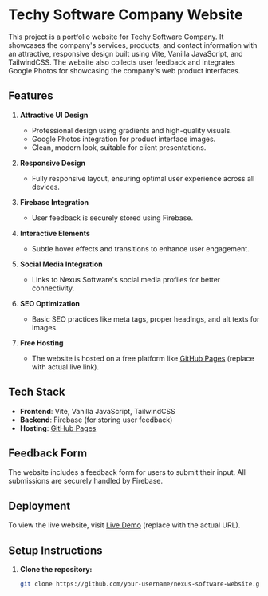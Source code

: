 # Techy Software Company Website

This project is a portfolio website for Techy Software Company. It showcases the company's services, products, and contact information with an attractive, responsive design built using Vite, Vanilla JavaScript, and TailwindCSS. The website also collects user feedback and integrates Google Photos for showcasing the company's web product interfaces.

## Features

1. **Attractive UI Design**

   - Professional design using gradients and high-quality visuals.
   - Google Photos integration for product interface images.
   - Clean, modern look, suitable for client presentations.

2. **Responsive Design**

   - Fully responsive layout, ensuring optimal user experience across all devices.

3. **Firebase Integration**

   - User feedback is securely stored using Firebase.

4. **Interactive Elements**

   - Subtle hover effects and transitions to enhance user engagement.

5. **Social Media Integration**

   - Links to Nexus Software's social media profiles for better connectivity.

6. **SEO Optimization**

   - Basic SEO practices like meta tags, proper headings, and alt texts for images.

7. **Free Hosting**
   - The website is hosted on a free platform like [GitHub Pages](https://santhosh-006.github.io/project-nexus-3/) (replace with actual live link).

## Tech Stack

- **Frontend**: Vite, Vanilla JavaScript, TailwindCSS
- **Backend**: Firebase (for storing user feedback)
- **Hosting**: [GitHub Pages](https://santhosh-006.github.io/project-nexus-3/)
<!--

## Screenshots

_Include some screenshots of the website's interface here._ -->

## Feedback Form

The website includes a feedback form for users to submit their input. All submissions are securely handled by Firebase.

## Deployment

To view the live website, visit [Live Demo](https://santhosh-006.github.io/project-nexus-3/) (replace with the actual URL).

## Setup Instructions

1. **Clone the repository:**
   ```bash
   git clone https://github.com/your-username/nexus-software-website.git
   ```
